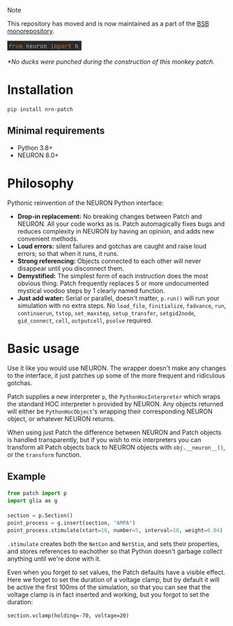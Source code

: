 > [!NOTE]
>
> This repository has moved and is now maintained as a part of the [BSB monorepository](https://github.com/dbbs-lab/bsb).


![Drop in replacement](patch.gif)

_*No ducks were punched during the construction of this monkey patch._

# Installation

```
pip install nrn-patch
```

## Minimal requirements

* Python 3.8+
* NEURON 8.0+

# Philosophy

Pythonic reinvention of the NEURON Python interface:

  - **Drop-in replacement:** No breaking changes between Patch and NEURON. All
    your code works as is. Patch automagically fixes bugs and reduces
    complexity in NEURON by having an opinion, and adds new convenient methods.
  - **Loud errors:** silent failures and gotchas are caught and raise
    loud errors; so that when it runs, it runs.
  - **Strong referencing:** Objects connected to each other will never disappear
    until you disconnect them.
  - **Demystified:** The simplest form of each instruction does the most obvious thing.
    Patch frequently replaces 5 or more undocumented mystical voodoo steps by 1 clearly named function.
  - **Just add water:** Serial or parallel, doesn't matter, `p.run()` will run your
    simulation with no extra steps. No `load_file`, `finitialize`, `fadvance`, `run`,
    `continuerun`, `tstop`, `set_maxstep`, `setup_transfer`, `setgid2node`, `gid_connect`,
    `cell`, `outputcell`, `psolve` required.

# Basic usage

Use it like you would use NEURON. The wrapper doesn't make any changes to the interface,
it just patches up some of the more frequent and ridiculous gotchas.

Patch supplies a new interpreter `p`, the `PythonHocInterpreter` which wraps the
standard HOC interpreter `h` provided by NEURON. Any objects returned will either be
`PythonHocObject`'s wrapping their corresponding NEURON object, or whatever NEURON
returns.

When using just Patch the difference between NEURON and Patch objects is handled
transparently, but if you wish to mix interpreters you can transform all Patch objects
back to NEURON objects with `obj.__neuron__()`, or the `transform` function.

## Example

``` python
from patch import p
import glia as g

section = p.Section()
point_process = g.insert(section, "AMPA")
point_process.stimulate(start=10, number=5, interval=10, weight=0.04)
```

`.stimulate` creates both the `NetCon` and `NetStim`, and sets their properties, and
stores references to eachother so that Python doesn't garbage collect anything
until we're done with it.

Even when you forget to set values, the Patch defaults have a visible effect.
Here we forget to set the duration of a voltage clamp, but by default it will
be active the first 100ms of the simulation, so that you can see that the voltage
clamp is in fact inserted and working, but you forgot to set the duration:

```
section.vclamp(holding=-70, voltage=20)
```
